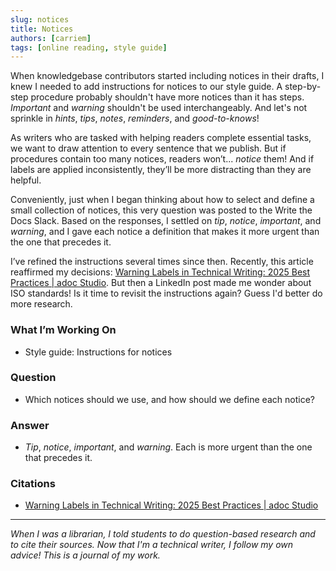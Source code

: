 ```yaml
---
slug: notices
title: Notices
authors: [carriem]
tags: [online reading, style guide]
---
```

When knowledgebase contributors started including notices in their drafts, I knew I needed to add instructions for notices to our style guide. A step-by-step procedure probably shouldn't have more notices than it has steps. *Important* and *warning* shouldn't be used interchangeably. And let's not sprinkle in *hints*, *tips*, *notes*, *reminders*, and *good-to-knows*!

As writers who are tasked with helping readers complete essential tasks, we want to draw attention to every sentence that we publish. But if procedures contain too many notices, readers won’t... *notice* them! And if labels are applied inconsistently, they’ll be more distracting than they are helpful.

Conveniently, just when I began thinking about how to select and define a small collection of notices, this very question was posted to the Write the Docs Slack. Based on the responses, I settled on *tip*, *notice*, *important*, and *warning*, and I gave each notice a definition that makes it more urgent than the one that precedes it.

I’ve refined the instructions several times since then. Recently, this article  reaffirmed my decisions: [Warning Labels in Technical Writing: 2025 Best Practices | adoc Studio](https://www.adoc-studio.app/blog/warning-labels-in-asciidoc). But then a LinkedIn post made me wonder about ISO standards! Is it time to revisit the instructions again? Guess I'd better do more research.

### What I’m Working On

* Style guide: Instructions for notices

### Question

* Which notices should we use, and how should we define each notice?

### Answer

* *Tip*, *notice*, *important*, and *warning*. Each is more urgent than the one that precedes it.

### Citations

* [Warning Labels in Technical Writing: 2025 Best Practices | adoc Studio](https://www.adoc-studio.app/blog/warning-labels-in-asciidoc)

___

*When I was a librarian, I told students to do question-based research and to cite their sources. Now that I'm a technical writer, I follow my own advice! This is a journal of my work.*

